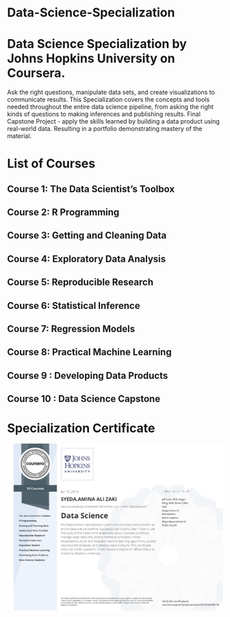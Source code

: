 # Data-Science-Specialization

# Data Science Specialization by Johns Hopkins University on Coursera.

Ask the right questions, manipulate data sets, and create visualizations to communicate results. This Specialization covers the concepts and tools needed throughout the entire data science pipeline, from asking the right kinds of questions to making inferences and publishing results. Final Capstone Project - apply the skills learned by building a data product using real-world data. Resulting in a portfolio demonstrating mastery of the material. 

# List of Courses
## Course 1: The Data Scientist’s Toolbox
## Course 2: R Programming
## Course 3: Getting and Cleaning Data
## Course 4: Exploratory Data Analysis
## Course 5: Reproducible Research
## Course 6: Statistical Inference
## Course 7: Regression Models
## Course 8: Practical Machine Learning
## Course 9 : Developing Data Products
## Course 10 : Data Science Capstone

# Specialization Certificate
<img src="Coursera_certificate_SSTP268NB27B.jpg" width="800">

